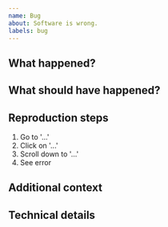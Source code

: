 ```yaml
---
name: Bug
about: Software is wrong.
labels: bug
---
```


<!-- Please add screenshots and links liberally. The more context we have, the easier it will be to fix the bug -->

## What happened?

## What should have happened?

## Reproduction steps

1. Go to '...'
2. Click on '...'
3. Scroll down to '...'
4. See error

## Additional context

<!-- Add any other context about the problem here (e.g., network conditions, log dumps, related issues). -->

## Technical details

<!-- A section for AAF developers to spitball resolution options and add links to relevant code and documentation. -->
